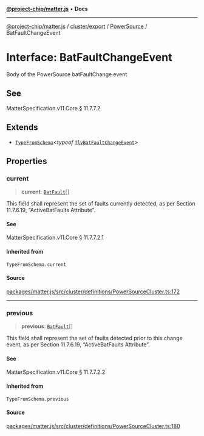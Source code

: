 [**@project-chip/matter.js**](../../../../../README.md) • **Docs**

***

[@project-chip/matter.js](../../../../../modules.md) / [cluster/export](../../../README.md) / [PowerSource](../README.md) / BatFaultChangeEvent

# Interface: BatFaultChangeEvent

Body of the PowerSource batFaultChange event

## See

MatterSpecification.v11.Core § 11.7.7.2

## Extends

- [`TypeFromSchema`](../../../../../tlv/export/README.md#typefromschemas)\<*typeof* [`TlvBatFaultChangeEvent`](../README.md#tlvbatfaultchangeevent)\>

## Properties

### current

> **current**: [`BatFault`](../enumerations/BatFault.md)[]

This field shall represent the set of faults currently detected, as per Section 11.7.6.19, “ActiveBatFaults
Attribute”.

#### See

MatterSpecification.v11.Core § 11.7.7.2.1

#### Inherited from

`TypeFromSchema.current`

#### Source

[packages/matter.js/src/cluster/definitions/PowerSourceCluster.ts:172](https://github.com/project-chip/matter.js/blob/7a8cbb56b87d4ccf34bec5a9a95ab40a1711324f/packages/matter.js/src/cluster/definitions/PowerSourceCluster.ts#L172)

***

### previous

> **previous**: [`BatFault`](../enumerations/BatFault.md)[]

This field shall represent the set of faults detected prior to this change event, as per Section 11.7.6.19,
“ActiveBatFaults Attribute”.

#### See

MatterSpecification.v11.Core § 11.7.7.2.2

#### Inherited from

`TypeFromSchema.previous`

#### Source

[packages/matter.js/src/cluster/definitions/PowerSourceCluster.ts:180](https://github.com/project-chip/matter.js/blob/7a8cbb56b87d4ccf34bec5a9a95ab40a1711324f/packages/matter.js/src/cluster/definitions/PowerSourceCluster.ts#L180)
